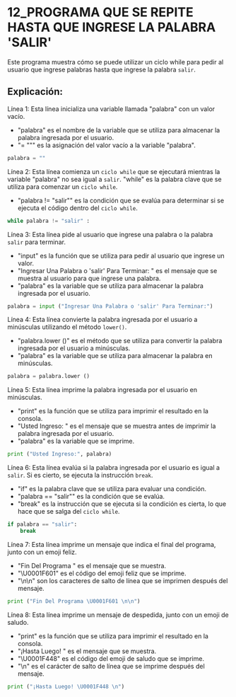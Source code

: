 # 12_PROGRAMA QUE SE REPITE HASTA QUE INGRESE LA PALABRA 'SALIR'
Este programa muestra cómo se puede utilizar un ciclo while para pedir al usuario que ingrese palabras hasta que ingrese la palabra `salir`.
## Explicación: 
Línea 1: Esta línea inicializa una variable llamada "palabra" con un valor vacío.
- "palabra" es el nombre de la variable que se utiliza para almacenar la palabra ingresada por el usuario.
- "= """ es la asignación del valor vacío a la variable "palabra".
  
```python
palabra = ""
```

Línea 2: Esta línea comienza un `ciclo while` que se ejecutará mientras la variable "palabra" no sea igual a `salir`.
 "while" es la palabra clave que se utiliza para comenzar un `ciclo while`.
- "palabra != "salir"" es la condición que se evalúa para determinar si se ejecuta el código dentro del `ciclo while`.
  
```python
while palabra != "salir" :
```

Línea 3: Esta línea pide al usuario que ingrese una palabra o la palabra `salir` para terminar.
- "input" es la función que se utiliza para pedir al usuario que ingrese un valor.
- "Ingresar Una Palabra o 'salir' Para Terminar: " es el mensaje que se muestra al usuario para que ingrese una palabra.
- "palabra" es la variable que se utiliza para almacenar la palabra ingresada por el usuario.
  
```python
palabra = input ("Ingresar Una Palabra o 'salir' Para Terminar:")
```

Línea 4: Esta línea convierte la palabra ingresada por el usuario a minúsculas utilizando el método `lower()`.
- "palabra.lower ()" es el método que se utiliza para convertir la palabra ingresada por el usuario a minúsculas.
- "palabra" es la variable que se utiliza para almacenar la palabra en minúsculas.

```python
palabra = palabra.lower ()
```

Línea 5: Esta línea imprime la palabra ingresada por el usuario en minúsculas.
- "print" es la función que se utiliza para imprimir el resultado en la consola.
- "Usted Ingreso: " es el mensaje que se muestra antes de imprimir la palabra ingresada por el usuario.
- "palabra" es la variable que se imprime.

```python
print ("Usted Ingreso:", palabra)
```

Línea 6: Esta línea evalúa si la palabra ingresada por el usuario es igual a `salir`. Si es cierto, se ejecuta la instrucción `break`.
- "if" es la palabra clave que se utiliza para evaluar una condición.
- "palabra == "salir"" es la condición que se evalúa.
- "break" es la instrucción que se ejecuta si la condición es cierta, lo que hace que se salga del `ciclo while`.
  
```python
if palabra == "salir":
    break
```

Línea 7: Esta línea imprime un mensaje que indica el final del programa, junto con un emoji feliz.
- "Fin Del Programa " es el mensaje que se muestra.
- "\U0001F601" es el código del emoji feliz que se imprime.
- "\n\n" son los caracteres de salto de línea que se imprimen después del mensaje.
  
```python
print ("Fin Del Programa \U0001F601 \n\n")
```

Línea 8: Esta línea imprime un mensaje de despedida, junto con un emoji de saludo.
- "print" es la función que se utiliza para imprimir el resultado en la consola.
- "¡Hasta Luego! " es el mensaje que se muestra.
- "\U0001F448" es el código del emoji de saludo que se imprime.
- "\n" es el carácter de salto de línea que se imprime después del mensaje.
  
```python
print ("¡Hasta Luego! \U0001F448 \n")
```


